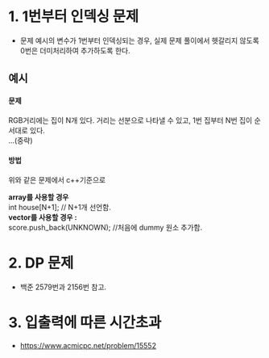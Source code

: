# 1. 1번부터 인덱싱 문제

- 문제 예시의 변수가 1번부터 인덱싱되는 경우, 실제 문제 풀이에서 헷갈리지 않도록
0번은 더미처리하여 추가하도록 한다.

## 예시
#### 문제
RGB거리에는 집이 N개 있다. 거리는 선분으로 나타낼 수 있고, 1번 집부터 N번 집이 순서대로 있다.<br/>
  ...(중략)

#### 방법
위와 같은 문제에서 c++기준으로 <br/>

**array를 사용할 경우 <br/>**
int house[N+1]; // N+1개 선언함. <br/>
**vector를 사용할 경우 : <br/>**
score.push_back(UNKNOWN);  //처음에 dummy 원소 추가함.<br/>

# 2. DP 문제 

- 백준 2579번과 2156번 참고.

# 3. 입출력에 따른 시간초과

- https://www.acmicpc.net/problem/15552
